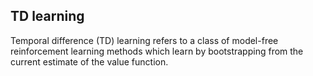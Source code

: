 ## TD learning 

Temporal difference (TD) learning refers to a class of model-free reinforcement learning methods which learn by bootstrapping from the current estimate of the value function.
